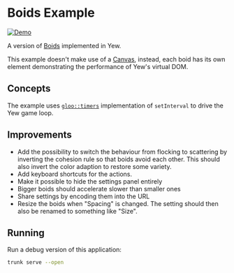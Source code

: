 # Boids Example

[![Demo](https://img.shields.io/website?label=demo&url=https%3A%2F%2Fexamples.yew.rs%2Fboids)](https://examples.yew.rs/boids)

A version of [Boids](https://en.wikipedia.org/wiki/Boids) implemented in Yew.

This example doesn't make use of a [Canvas](https://developer.mozilla.org/en-US/docs/Web/API/Canvas_API),
instead, each boid has its own element demonstrating the performance of Yew's virtual DOM.

## Concepts

The example uses [`gloo::timers`](https://docs.rs/gloo-timers/latest/gloo_timers/) implementation of `setInterval` to drive the Yew game loop.

## Improvements

- Add the possibility to switch the behaviour from flocking to scattering by inverting the cohesion rule so that boids avoid each other.
  This should also invert the color adaption to restore some variety.
- Add keyboard shortcuts for the actions.
- Make it possible to hide the settings panel entirely
- Bigger boids should accelerate slower than smaller ones
- Share settings by encoding them into the URL
- Resize the boids when "Spacing" is changed.
  The setting should then also be renamed to something like "Size".

## Running

Run a debug version of this application:

```bash
trunk serve --open
```